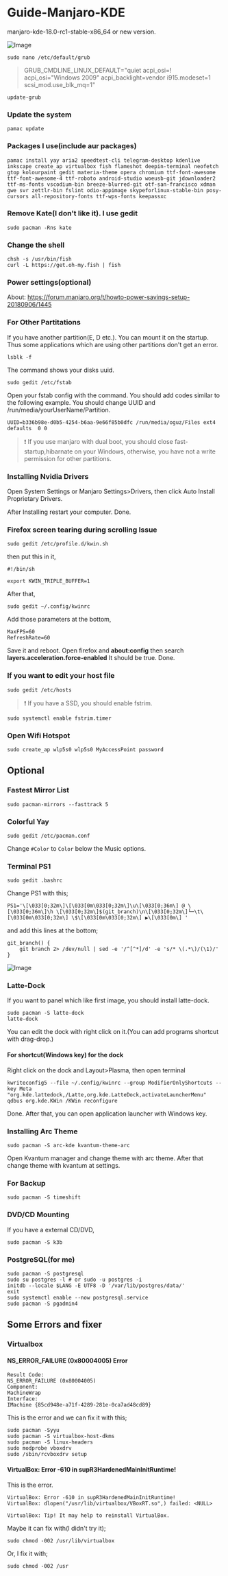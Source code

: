 # Guide-Manjaro-KDE

manjaro-kde-18.0-rc1-stable-x86_64 or new version.

![Image](https://github.com/oguzkaganeren/dell7559-Manjaro-KDE/blob/master/Screenshot_20181103_095750.png)

```
sudo nano /etc/default/grub 
```
> GRUB_CMDLINE_LINUX_DEFAULT="quiet acpi_osi=! acpi_osi=\"Windows 2009\" acpi_backlight=vendor i915.modeset=1 scsi_mod.use_blk_mq=1" 
```
update-grub
```
### Update the system
```
pamac update
```
### Packages I use(include aur packages)
```
pamac install yay aria2 speedtest-cli telegram-desktop kdenlive inkscape create_ap virtualbox fish flameshot deepin-terminal neofetch gtop kolourpaint gedit materia-theme opera chromium ttf-font-awesome ttf-font-awesome-4 ttf-roboto android-studio woeusb-git jdownloader2 ttf-ms-fonts vscodium-bin breeze-blurred-git otf-san-francisco xdman gwe svr zettlr-bin fslint odio-appimage skypeforlinux-stable-bin posy-cursors all-repository-fonts ttf-wps-fonts keepassxc

```


### Remove Kate(I don't like it). I use gedit
```
sudo pacman -Rns kate
```
### Change the shell
```
chsh -s /usr/bin/fish
curl -L https://get.oh-my.fish | fish
```
### Power settings(optional)
About: https://forum.manjaro.org/t/howto-power-savings-setup-20180906/1445



### For Other Partitations
If you have another partition(E, D etc.). You can mount it on the startup. Thus some applications which are using other partitions don't get an error.

```
lsblk -f
```
The command shows your disks uuid.
```
sudo gedit /etc/fstab 
```
Open your fstab config with the command. You should add codes similar to the following example. You should change UUID and /run/media/yourUserName/Partition.
```
UUID=b336b98e-d0b5-4254-b6aa-9e66f85b0dfc /run/media/oguz/Files ext4 defaults  0 0
```

>  :exclamation: If you use manjaro with dual boot, you should close fast-startup,hibarnate on your Windows, otherwise, you have not a write permission for other partitions.

### Installing Nvidia Drivers
Open System Settings or Manjaro Settings>Drivers, then click Auto Install Proprietary Drivers.


After Installing restart your computer. Done.
### Firefox screen tearing during scrolling Issue
```
sudo gedit /etc/profile.d/kwin.sh
```
then put this in it,
```
#!/bin/sh

export KWIN_TRIPLE_BUFFER=1
```
After that, 
```
sudo gedit ~/.config/kwinrc
```
Add those parameters at the bottom,

```
MaxFPS=60
RefreshRate=60
```
Save it and reboot. 
Open firefox and 
**about:config**
then search  **layers.acceleration.force-enabled**
It should be true.
Done.
### If you want to edit your host file
```
sudo gedit /etc/hosts
```
>  :exclamation: If you have a SSD, you should enable fstrim.
```
sudo systemctl enable fstrim.timer
```
### Open Wifi Hotspot
```
sudo create_ap wlp5s0 wlp5s0 MyAccessPoint password
```
## Optional
### Fastest Mirror List
```
sudo pacman-mirrors --fasttrack 5
```
### Colorful Yay
```
sudo gedit /etc/pacman.conf
```
Change `#Color` to `Color` below the Music options.
### Terminal PS1
```
sudo gedit .bashrc
```
Change PS1 with this;
```
PS1='\[\033[0;32m\]\[\033[0m\033[0;32m\]\u\[\033[0;36m\] @ \[\033[0;36m\]\h \[\033[0;32m\]$(git_branch)\n\[\033[0;32m\]└─\t\[\033[0m\033[0;32m\] \$\[\033[0m\033[0;32m\] ▶\[\033[0m\] '
```
and add this lines at the bottom;
```
git_branch() {
    git branch 2> /dev/null | sed -e '/^[^*]/d' -e 's/* \(.*\)/(\1)/'
}
```
![Image](https://user-images.githubusercontent.com/5963437/46868048-baf1e580-ce2f-11e8-97aa-a02be1b8a066.png)
### Latte-Dock
If you want to panel which like first image, you should install latte-dock.
```
sudo pacman -S latte-dock
latte-dock
```
You can edit the dock with right click on it.(You can add programs shortcut with drag-drop.)
#### For shortcut(Windows key) for the dock
Right click on the dock and Layout>Plasma, then open terminal
```
kwriteconfig5 --file ~/.config/kwinrc --group ModifierOnlyShortcuts --key Meta "org.kde.lattedock,/Latte,org.kde.LatteDock,activateLauncherMenu"
qdbus org.kde.KWin /KWin reconfigure
```
Done. After that, you can open application launcher with Windows key.

### Installing Arc Theme
```
sudo pacman -S arc-kde kvantum-theme-arc
```
Open Kvantum manager and change theme with arc theme. After that change theme with kvantum at settings.


### For Backup
```
sudo pacman -S timeshift
```
### DVD/CD Mounting
If you have a external CD/DVD,
```
sudo pacman -S k3b
```
### PostgreSQL(for me)
```
sudo pacman -S postgresql
sudo su postgres -l # or sudo -u postgres -i
initdb --locale $LANG -E UTF8 -D '/var/lib/postgres/data/'
exit
sudo systemctl enable --now postgresql.service
sudo pacman -S pgadmin4

```
## Some Errors and fixer
### Virtualbox
#### NS_ERROR_FAILURE (0x80004005) Error
```
Result Code: 
NS_ERROR_FAILURE (0x80004005)
Component: 
MachineWrap
Interface: 
IMachine {85cd948e-a71f-4289-281e-0ca7ad48cd89}
```
This is the error and we can fix it with this;
```
sudo pacman -Syyu
sudo pacman -S virtualbox-host-dkms
sudo pacman -S linux-headers
sudo modprobe vboxdrv
sudo /sbin/rcvboxdrv setup
```
#### VirtualBox: Error -610 in supR3HardenedMainInitRuntime!
This is the error.
```
VirtualBox: Error -610 in supR3HardenedMainInitRuntime!
VirtualBox: dlopen("/usr/lib/virtualbox/VBoxRT.so",) failed: <NULL>

VirtualBox: Tip! It may help to reinstall VirtualBox.
```
Maybe it can fix with(I didn't try it);
```
sudo chmod -002 /usr/lib/virtualbox
```
Or, I fix it with;
```
sudo chmod -002 /usr
```
